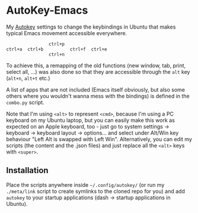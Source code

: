 AutoKey-Emacs
==============

My [Autokey](https://apps.ubuntu.com/cat/applications/autokey-gtk/) settings to change the keybindings in Ubuntu that makes typical Emacs movement accessible everywhere.

                    ctrl+p
    ctrl+a  ctrl+b          ctrl+f  ctrl+e
                    ctrl+n

To achieve this, a remapping of the old functions (new window, tab, print, select all, ...) was also done so that they are accessible through the `alt` key (`alt+n`, `alt+t` etc.)

A list of apps that are not included (Emacs itself obviously, but also some others where you wouldn't wanna mess with the bindings) is defined in the `combo.py` script.

Note that I'm using `<alt>` to represent `<cmd>`, because I'm using a PC keyboard on my Ubuntu laptop, but you can easily make this work as expected on an Apple keyboard, too - just go to system settings -> keyboard -> keyboard layout -> options... and select under Alt/Win key behaviour "Left Alt is swapped with Left Win". Alternatively, you can edit my scripts (the content and the .json files) and just replace all the `<alt>` keys with `<super>`.

Installation
------------
Place the scripts anywhere inside `~/.config/autokey/` (or run my `./meta/link` script to create symlinks to the cloned repo for you) and add `autokey` to your startup applications (dash -> startup applications in Ubuntu).